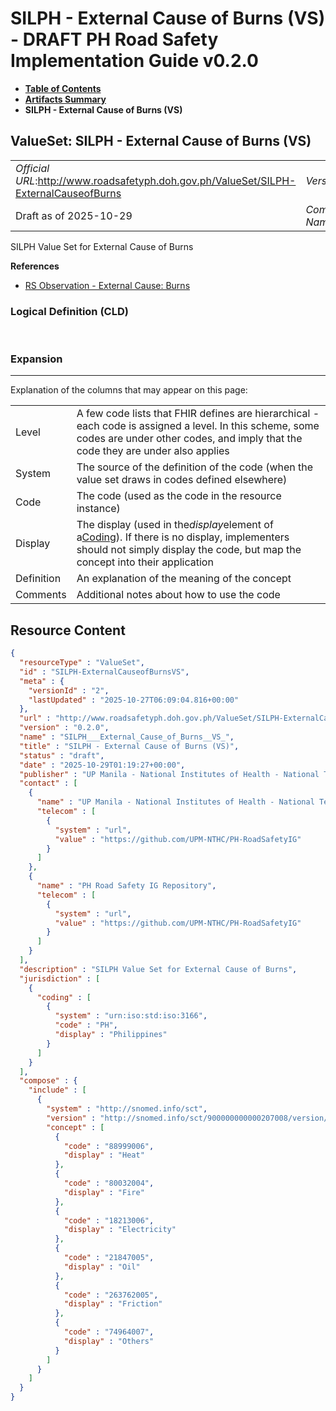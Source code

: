 # SILPH - External Cause of Burns (VS) - DRAFT PH Road Safety Implementation Guide v0.2.0

* [**Table of Contents**](toc.md)
* [**Artifacts Summary**](artifacts.md)
* **SILPH - External Cause of Burns (VS)**

## ValueSet: SILPH - External Cause of Burns (VS) 

| | |
| :--- | :--- |
| *Official URL*:http://www.roadsafetyph.doh.gov.ph/ValueSet/SILPH-ExternalCauseofBurns | *Version*:0.2.0 |
| Draft as of 2025-10-29 | *Computable Name*:SILPH___External_Cause_of_Burns__VS_ |

 
SILPH Value Set for External Cause of Burns 

 **References** 

* [RS Observation - External Cause: Burns](StructureDefinition-rs-observation-ec-burns.md)

### Logical Definition (CLD)

 

### Expansion

-------

 Explanation of the columns that may appear on this page: 

| | |
| :--- | :--- |
| Level | A few code lists that FHIR defines are hierarchical - each code is assigned a level. In this scheme, some codes are under other codes, and imply that the code they are under also applies |
| System | The source of the definition of the code (when the value set draws in codes defined elsewhere) |
| Code | The code (used as the code in the resource instance) |
| Display | The display (used in the*display*element of a[Coding](http://hl7.org/fhir/R4/datatypes.html#Coding)). If there is no display, implementers should not simply display the code, but map the concept into their application |
| Definition | An explanation of the meaning of the concept |
| Comments | Additional notes about how to use the code |



## Resource Content

```json
{
  "resourceType" : "ValueSet",
  "id" : "SILPH-ExternalCauseofBurnsVS",
  "meta" : {
    "versionId" : "2",
    "lastUpdated" : "2025-10-27T06:09:04.816+00:00"
  },
  "url" : "http://www.roadsafetyph.doh.gov.ph/ValueSet/SILPH-ExternalCauseofBurns",
  "version" : "0.2.0",
  "name" : "SILPH___External_Cause_of_Burns__VS_",
  "title" : "SILPH - External Cause of Burns (VS)",
  "status" : "draft",
  "date" : "2025-10-29T01:19:27+00:00",
  "publisher" : "UP Manila - National Institutes of Health - National Telehealth Center",
  "contact" : [
    {
      "name" : "UP Manila - National Institutes of Health - National Telehealth Center",
      "telecom" : [
        {
          "system" : "url",
          "value" : "https://github.com/UPM-NTHC/PH-RoadSafetyIG"
        }
      ]
    },
    {
      "name" : "PH Road Safety IG Repository",
      "telecom" : [
        {
          "system" : "url",
          "value" : "https://github.com/UPM-NTHC/PH-RoadSafetyIG"
        }
      ]
    }
  ],
  "description" : "SILPH Value Set for External Cause of Burns",
  "jurisdiction" : [
    {
      "coding" : [
        {
          "system" : "urn:iso:std:iso:3166",
          "code" : "PH",
          "display" : "Philippines"
        }
      ]
    }
  ],
  "compose" : {
    "include" : [
      {
        "system" : "http://snomed.info/sct",
        "version" : "http://snomed.info/sct/900000000000207008/version/20241001",
        "concept" : [
          {
            "code" : "88999006",
            "display" : "Heat"
          },
          {
            "code" : "80032004",
            "display" : "Fire"
          },
          {
            "code" : "18213006",
            "display" : "Electricity"
          },
          {
            "code" : "21847005",
            "display" : "Oil"
          },
          {
            "code" : "263762005",
            "display" : "Friction"
          },
          {
            "code" : "74964007",
            "display" : "Others"
          }
        ]
      }
    ]
  }
}

```
